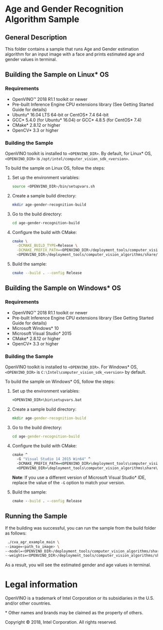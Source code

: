 # Age and Gender Recognition Algorithm Sample

## General Description

This folder contains a sample that runs Age and
Gender estimation algorithm for an input image with a face 
and prints estimated age and gender values in terminal.

## Building the Sample on Linux* OS

### Requirements

* OpenVINO&trade; 2018 R1.1 toolkit or newer
* Pre-built Inference Engine CPU extensions library (See Getting Started Guide
  for details)
* Ubuntu* 16.04 LTS 64-bit or CentOS* 7.4 64-bit
* GCC* 5.4.0 (for Ubuntu* 16.04) or GCC* 4.8.5 (for CentOS* 7.4)
* CMake* 2.8.12 or higher
* OpenCV* 3.3 or higher 

### Building the Sample

OpenVINO toolkit is installed to `<OPENVINO_DIR>`.
By default, for Linux* OS, `<OPENVINO_DIR>` is `/opt/intel/computer_vision_sdk_<version>`.

To build the sample on Linux OS, follow the steps:

1. Set up the environment variables:
   ```sh
   source <OPENVINO_DIR>/bin/setupvars.sh
   ```

2. Create a sample build directory:
   ```sh
   mkdir age-gender-recognition-build
   ```

3. Go to the build directory:
   ```sh
   cd age-gender-recognition-build
   ```

4. Configure the build with CMake:
   ```sh
   cmake \
     -DCMAKE_BUILD_TYPE=Release \
     -DCMAKE_PREFIX_PATH=<OPENVINO_DIR>/deployment_tools/computer_vision_algorithms \
     <OPENVINO_DIR>/deployment_tools/computer_vision_algorithms/share/cva/AgeGenderRecognition/doc/examples/main/
   ```

5. Build the sample:
   ```sh
   cmake --build . --config Release
   ```

## Building the Sample on Windows* OS

### Requirements

* OpenVINO&trade; 2018 R1.1 toolkit or newer
* Pre-built Inference Engine CPU extensions library (See Getting Started Guide
  for details)
* Microsoft Windows* 10
* Microsoft Visual Studio* 2015
* CMake* 2.8.12 or higher
* OpenCV* 3.3 or higher

### Building the Sample

OpenVINO toolkit is installed to `<OPENVINO_DIR>`.
For Windows* OS, `<OPENVINO_DIR>` is `C:\Intel\computer_vision_sdk_<version>` by default.

To build the sample on Windows* OS, follow the steps:

1. Set up the environment variables:
   ```bat
   <OPENVINO_DIR>\bin\setupvars.bat
   ```

2. Create a sample build directory:
   ```bat
   mkdir age-gender-recognition-build
   ```

3. Go to the build directory:
   ```bat
   cd age-gender-recognition-build
   ```

4. Configure the build with CMake:
   ```bat
   cmake ^
     -G "Visual Studio 14 2015 Win64" ^
     -DCMAKE_PREFIX_PATH=<OPENVINO_DIR>\deployment_tools\computer_vision_algorithms ^
     <OPENVINO_DIR>\deployment_tools\computer_vision_algorithms\share\cva\AgeGenderRecognition\doc\examples\main
   ```
	**Note**: If you use a different version of Microsoft Visual Studio* IDE, replace the value of the `-G` option to match your version.

5. Build the sample:
   ```bat
   cmake --build . --config Release
   ```

## Running the Sample

If the building was successful, you can run the sample from
the build folder as follows:

```sh
 ./cva_agr_example_main \
--image=<path_to_image> \
--model=<OPENVINO_DIR>/deployment_tools/computer_vision_algorithms/share/cva/AgeGenderRecognition/models/dlsdk/age_gender.xml \
--weights=<OPENVINO_DIR>/deployment_tools/computer_vision_algorithms/share/cva/AgeGenderRecognition/models/dlsdk/age_gender.bin
```

As a result, you will see the estimated gender and age values in terminal.

# Legal information

OpenVINO is a trademark of Intel Corporation or its subsidiaries in the U.S.
and/or other countries.

\* Other names and brands may be claimed as the property of others.

Copyright &copy; 2018, Intel Corporation. All rights reserved.
